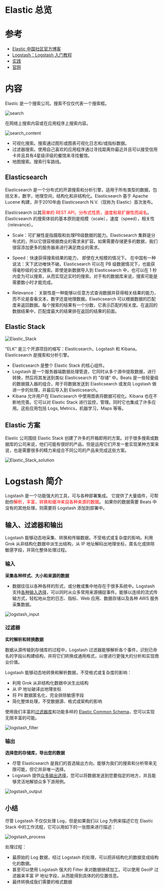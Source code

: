 # Elastic 总览 

# 参考

* [Elastic 中国社区官方博客](https://elasticstack.blog.csdn.net/)
* [Logstash：Logstash 入门教程 ](https://blog.csdn.net/UbuntuTouch/article/details/105973985)
* [实践](https://doc.yonyoucloud.com/doc/logstash-best-practice-cn/index.html)
* [官网](https://www.elastic.co/guide/en/logstash/current/index.html)

# 内容

Elastic 是一个搜索公司。搜索不仅仅代表一个搜索框。 

 ![search](./images/search.png)

在网络上搜索内容或在应用程序上搜索内容。

 ![search_content](./images/search_content.png)

* 可视化搜索。搜索通过图形或图表可视化日志和/或指标数据。
* 过滤器搜索。使用自己喜欢的应用程序通过寻找距离你最近并且可以接受信用卡并且具有4星级评级的餐馆来寻找餐馆。 
* 地图搜索。搜索行车路线。

## Elasticsearch

Elasticsearch 是一个分布式的开源搜索和分析引擎，适用于所有类型的数据，包括文本，数字，地理空间，结构化和非结构化。Elasticsearch 基于 Apache Lucene 构建，并于2010年由 Elasticsearch N.V.（现称为 Elastic）首次发布。

Elasticsearch 以其<font color='red'>简单的 REST API，分布式性质，速度和易扩展性而闻名</font>。Elasticsearch 的搜索体验的基本原则是规模（scale），速度（speed），相关性（relevance）。

* Scale：可扩展性是指摄取和处理PB级数据的能力。Elasticsearch 集群是分布式的，所以它很容根据商业的需求来扩容。如果需要存储更多的数据，我们很容添加更多的服务器来进行满足商业的需求。

* Speed：快速获得搜索结果的能力， 即使在大规模的情况下。 在中国有一种说法：天下武功唯快不破。Elasticsearch 可以在 PB 级数据情况下，也能获得毫秒级的全文搜索。即使是新数据导入到 Elasticsearch 中，也可以在 1 秒内变为可以搜索，从而实现近实时的搜索。对于有的数据库来说，搜索可能是需要数小时才能完成。
* Relevance： 关联性是一种能够以任意方式查询数据并获得相关结果的能力，而不论是查看文本，数字还是地理数据。Elasticsearch 可以根据数据的匹配度来返回数据。每个搜索的结果有一个分数，它表示匹配的相关度。在返回的数据结果中，匹配度最大的结果排在返回的结果的前面。

## Elastic Stack

 ![Elastic_Stack](./images/Elastic_Stack.png)

“ELK” 是三个开源项目的缩写：Elasticsearch，Logstash 和 Kibana。 Elasticsearch 是搜索和分析引擎。

* Elasticsearch 是整个 Elastic Stack 的核心组件。 
* Logstash 是一个服务器端数据处理管道，它同时从多个源中提取数据，进行转换，然后将其发送到类似 Elasticsearch 的 “存储” 中。Beats 是一些轻量级的数据摄入器的组合，用于将数据发送到 Elasticsearch 或发向 Logstash 做进一步的处理，并最后导入到 Elasticsearch。 
* Kibana 允许用户在 Elasticsearch 中使用图表将数据可视化。Kibana 也在不断地完善。它可以对 Elastic Stack 进行监控，管理。同时它也集成了许多应用。这些应用包括 Logs, Metrics，机器学习，Maps 等等。

## Elastic 方案


Elastic 公司围绕 Elastic Stack 创建了许多的开箱即用的方案。对于很多搜索或数据库的公司来说，他们可能有很好的产品，但是运用它们开发一套实现某种方案来说，也是需要很多的精力来组合不同公司的产品来完成这些方案。

![Elastic_Stack_solution](./images/Elastic_Stack_solution.png)



# Logstash 简介

Logstash 是一个功能强大的工具，可与各种部署集成。 它提供了大量插件，可帮助你<font color='red'>解析，丰富，转换和缓冲来自各种来源的数据</font>。 如果你的数据需要 Beats 中没有的其他处理，则需要将 Logstash 添加到部署中。

## 输入、过滤器和输出

Logstash 能够动态地采集、转换和传输数据，不受格式或复杂度的影响。利用 Grok 从非结构化数据中派生出结构，从 IP 地址解码出地理坐标，匿名化或排除敏感字段，并简化整体处理过程。

### 输入

**采集各种样式、大小和来源的数据**

* 数据往往以各种各样的形式，或分散或集中地存在于很多系统中。Logstash 支持[各种输入选择](https://www.elastic.co/guide/en/logstash/current/input-plugins.html)，可以同时从众多常用来源捕捉事件。能够以连续的流式传输方式，轻松地从您的日志、指标、Web 应用、数据存储以及各种 AWS 服务采集数据。

 ![logstash_input](./images/logstash_input.png)

### 过滤器

**实时解析和转换数据**

数据从源传输到存储库的过程中，Logstash 过滤器能够解析各个事件，识别已命名的字段以构建结构，并将它们转换成通用格式，以便进行更强大的分析和实现商业价值。

Logstash 能够动态地转换和解析数据，不受格式或复杂度的影响：

- 利用 Grok 从非结构化数据中派生出结构
- 从 IP 地址破译出地理坐标
- 将 PII 数据匿名化，完全排除敏感字段
- 简化整体处理，不受数据源、格式或架构的影响

使用我们丰富的[过滤器库](https://www.elastic.co/guide/en/logstash/current/filter-plugins.html)和功能多样的 [Elastic Common Schema](https://www.elastic.co/cn/blog/introducing-the-elastic-common-schema)，您可以实现无限丰富的可能。

 ![logstash_filter](./images/logstash_filter.png)

### 输出

**选择您的存储库，导出您的数据**

* 尽管 Elasticsearch 是我们的首选输出方向，能够为我们的搜索和分析带来无限可能，但它并非唯一选择。
* Logstash 提供[众多输出选择](https://www.elastic.co/guide/en/logstash/current/output-plugins.html)，您可以将数据发送到您要指定的地方，并且能够灵活地解锁众多下游用例。

 ![logstash_output](./images/logstash_output.png)

## 小结

尽管 Logstash 不仅仅处理 Log，但是如果我们以 Log 为例来描述它在 Elastic Stack 中的工作流程，它可以用如下的一张图来进行描述：

 ![logstash_process](./images/logstash_process.png)

处理过程：

* 最原始的 Log 数据，经过 Logstash 的处理，可以把非结构化的数据变成结构化的数据。
* 甚至可以使用 Logstash 强大的 Filter 来对数据继续加工。可以使用 GeoIP 过滤器来丰富 IP 地址字段，从而能得到具体的的位置信息。
* 最终转换成我们需要的格式数据

